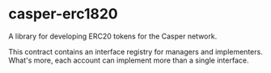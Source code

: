 # casper-erc1820

A library for developing ERC20 tokens for the Casper network.

This contract contains an interface registry for managers and implementers.
What's more, each account can implement more than a single interface. 
